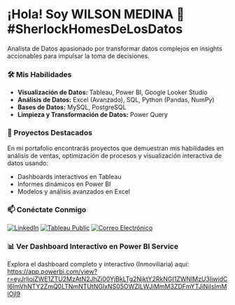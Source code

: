 # ¡Hola! Soy WILSON MEDINA 👋  #SherlockHomesDeLosDatos

Analista de Datos apasionado por transformar datos complejos en insights accionables para impulsar la toma de decisiones.

### 🛠️ Mis Habilidades

- **Visualización de Datos:** Tableau, Power BI, Google Looker Studio
- **Análisis de Datos:** Excel (Avanzado), SQL, Python (Pandas, NumPy)
- **Bases de Datos:** MySQL, PostgreSQL
- **Limpieza y Transformación de Datos:** Power Query

### 🚀 Proyectos Destacados

En mi portafolio encontrarás proyectos que demuestran mis habilidades en análisis de ventas, optimización de procesos y visualización interactiva de datos usando:

-   Dashboards interactivos en Tableau
-   Informes dinámicos en Power BI
-   Modelos y análisis avanzados en Excel

### 📫 Conéctate Conmigo

[![LinkedIn](https://img.shields.io/badge/LinkedIn-0077B5?style=for-the-badge&logo=linkedin&logoColor=white)](https://www.linkedin.com/in/wilson-medina-martinez)
[![Tableau Public](https://img.shields.io/badge/Tableau_Public-E97627?style=for-the-badge&logo=tableau&logoColor=white)](https://public.tableau.com/app/profile/wilsonmedinamartinez)
[![Correo Electrónico](https://img.shields.io/badge/Email-D14836?style=for-the-badge&logo=gmail&logoColor=white)](mailto:WILSONMEDINA.VE@GMAIL.com)

### 📊 Ver Dashboard Interactivo en Power BI Service

Explora el dashboard completo y interactivo (Inmoviliaria) aquí:
https://app.powerbi.com/view?r=eyJrIjoiZWE1ZTU2MzAtN2JhZi00YjBkLTg2NjktY2RkNGI1ZWNlMzU3IiwidCI6ImVhNTY2ZmQ0LTNmNTUtNGIxNS05OWZlLWJiMmM3ZDFmYTJiNiIsImMiOjl9
